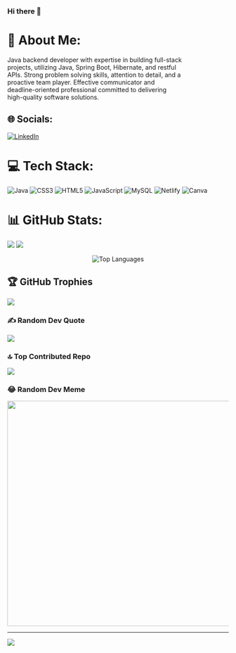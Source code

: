 ### Hi there 👋

<!--
**abhipathak1/abhipathak1** is a ✨ _special_ ✨ repository because its `README.md` (this file) appears on your GitHub profile.

Here are some ideas to get you started:

- 🔭 I’m currently working on ...
- 🌱 I’m currently learning ...
- 👯 I’m looking to collaborate on ...
- 🤔 I’m looking for help with ...
- 💬 Ask me about ...
- 📫 How to reach me: ...
- 😄 Pronouns: ...
- ⚡ Fun fact: ...
-->
# 💫 About Me:
Java backend developer with expertise in building full-stack<br>projects, utilizing Java, Spring Boot, Hibernate, and restful<br>APIs. Strong problem solving skills, attention to detail, and a<br>proactive team player. Effective communicator and<br>deadline-oriented professional committed to delivering<br>high-quality software solutions.


## 🌐 Socials:
[![LinkedIn](https://img.shields.io/badge/LinkedIn-%230077B5.svg?logo=linkedin&logoColor=white)](https://linkedin.com/in/https://www.linkedin.com/in/abhay-pathak-824070257/) 

# 💻 Tech Stack:
![Java](https://img.shields.io/badge/java-%23ED8B00.svg?style=for-the-badge&logo=java&logoColor=white) ![CSS3](https://img.shields.io/badge/css3-%231572B6.svg?style=for-the-badge&logo=css3&logoColor=white) ![HTML5](https://img.shields.io/badge/html5-%23E34F26.svg?style=for-the-badge&logo=html5&logoColor=white) ![JavaScript](https://img.shields.io/badge/javascript-%23323330.svg?style=for-the-badge&logo=javascript&logoColor=%23F7DF1E) ![MySQL](https://img.shields.io/badge/mysql-%2300f.svg?style=for-the-badge&logo=mysql&logoColor=white) ![Netlify](https://img.shields.io/badge/netlify-%23000000.svg?style=for-the-badge&logo=netlify&logoColor=#00C7B7) ![Canva](https://img.shields.io/badge/Canva-%2300C4CC.svg?style=for-the-badge&logo=Canva&logoColor=white)
# 📊 GitHub Stats:
![](https://github-readme-stats.vercel.app/api?username=abhipathak1&theme=dark&hide_border=false&include_all_commits=false&count_private=false)
![](https://github-readme-streak-stats.herokuapp.com/?user=abhipathak1&theme=dark&hide_border=false)<br/>

<div align="center">
  <img src="https://github-readme-stats.vercel.app/api/top-langs/?username=abhipathak1&theme=dark&hide_border=false&include_all_commits=false&count_private=false&layout=compact" alt="Top Languages" />
</div>

## 🏆 GitHub Trophies
![](https://github-profile-trophy.vercel.app/?username=abhipathak1&theme=nord&no-frame=false&no-bg=true&margin-w=4)

### ✍️ Random Dev Quote
![](https://quotes-github-readme.vercel.app/api?type=horizontal&theme=radical)

### 🔝 Top Contributed Repo
![](https://github-contributor-stats.vercel.app/api?username=abhipathak1&limit=5&theme=dark&combine_all_yearly_contributions=true)

### 😂 Random Dev Meme
<img src="https://rm.up.railway.app/" width="512px"/>

---
[![](https://visitcount.itsvg.in/api?id=abhipathak1&icon=0&color=0)](https://visitcount.itsvg.in)

<!-- Proudly created with GPRM ( https://gprm.itsvg.in ) -->
